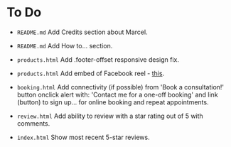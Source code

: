 # To Do

- `README.md` Add Credits section about Marcel.

- `README.md` Add How to... section.

- `products.html` Add .footer-offset responsive design fix.

- `products.html` Add embed of Facebook reel - [this](https://www.facebook.com/share/r/15ra9meb3N/).

- `booking.html` Add connectivity (if possible) from 'Book a consultation!' button onclick alert with: 'Contact me for a one-off booking' and link (button) to sign up... for online booking and repeat appointments.

- `review.html` Add ability to review with a star rating out of 5 with comments.

- `index.html` Show most recent 5-star reviews.
